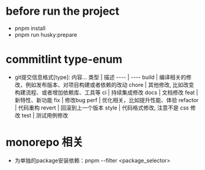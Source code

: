 # before run the project
- pnpm install
- pnpm run husky:prepare

# commitlint type-enum 
- git提交信息格式[type]: 内容...
类型 | 描述
---- | ----
build | 编译相关的修改，例如发布版本、对项目构建或者依赖的改动
chore | 其他修改, 比如改变构建流程、或者增加依赖库、工具等
ci | 持续集成修改
docs | 文档修改
feat | 新特性、新功能
fix | 修改bug
perf | 优化相关，比如提升性能、体验
refactor | 代码重构
revert | 回滚到上一个版本
style | 代码格式修改, 注意不是 css 修改
test | 测试用例修改

# monorepo 相关
- 为单独的package安装依赖：pnpm --filter <package_selector> <command>